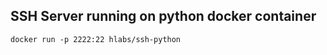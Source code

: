 ## SSH Server running on python docker container ##



```
docker run -p 2222:22 hlabs/ssh-python
```